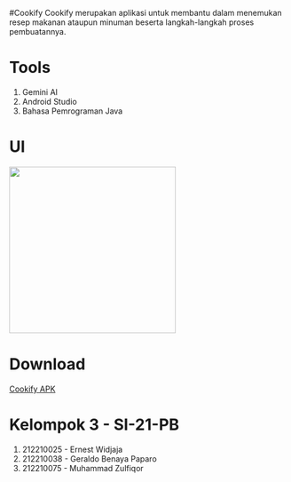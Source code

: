 #Cookify
Cookify merupakan aplikasi untuk membantu dalam menemukan resep makanan ataupun minuman beserta langkah-langkah proses pembuatannya.<br>

# Tools
1. Gemini AI
2. Android Studio
3. Bahasa Pemrograman Java


# UI
<img src="https://github.com/user-attachments/assets/b50fea4d-7a94-40f1-91c2-240b5c204a4e" width="300" />

# Download
[Cookify APK](https://drive.google.com/file/d/1LFvYY588do5-UweSzInrv4c3YlIF0rRK/view?usp=drive_link)

# Kelompok 3 - SI-21-PB
1. 212210025 - Ernest Widjaja
2. 212210038 - Geraldo Benaya Paparo
3. 212210075 - Muhammad Zulfiqor

